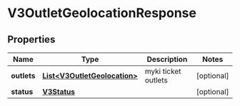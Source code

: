 # V3OutletGeolocationResponse

## Properties
Name | Type | Description | Notes
------------ | ------------- | ------------- | -------------
**outlets** | [**List&lt;V3OutletGeolocation&gt;**](V3OutletGeolocation.md) | myki ticket outlets |  [optional]
**status** | [**V3Status**](V3Status.md) |  |  [optional]

